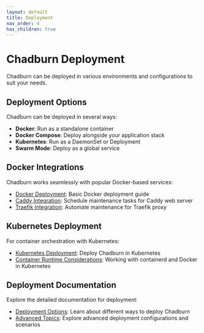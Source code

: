 ```yaml
---
layout: default
title: Deployment
nav_order: 4
has_children: true
---
```


# Chadburn Deployment

Chadburn can be deployed in various environments and configurations to suit your needs.

## Deployment Options

Chadburn can be deployed in several ways:

- **Docker**: Run as a standalone container
- **Docker Compose**: Deploy alongside your application stack
- **Kubernetes**: Run as a DaemonSet or Deployment
- **Swarm Mode**: Deploy as a global service

## Docker Integrations

Chadburn works seamlessly with popular Docker-based services:

- [Docker Deployment](/deployment/docker): Basic Docker deployment guide
- [Caddy Integration](/deployment/docker#integration-with-caddy): Schedule maintenance tasks for Caddy web server
- [Traefik Integration](/deployment/docker#integration-with-traefik): Automate maintenance for Traefik proxy

## Kubernetes Deployment

For container orchestration with Kubernetes:

- [Kubernetes Deployment](/deployment/kubernetes): Deploy Chadburn in Kubernetes
- [Container Runtime Considerations](/deployment/kubernetes#container-runtime-considerations): Working with containerd and Docker in Kubernetes

## Deployment Documentation

Explore the detailed documentation for deployment:

- [Deployment Options](deployment.html): Learn about different ways to deploy Chadburn
- [Advanced Topics](advanced-topics.html): Explore advanced deployment configurations and scenarios 